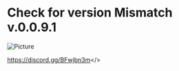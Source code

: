 # Check for version Mismatch v.0.0.9.1
![Picture](https://i.imgur.com/goyYTaX.png)

<a id="CoatOfArms Discord">https://discord.gg/BFwjbn3m</>
